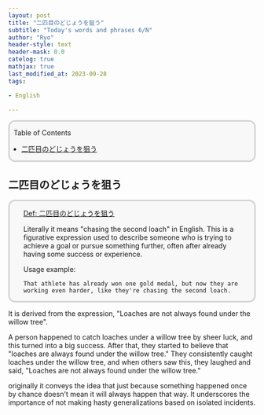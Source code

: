 ```yaml
---
layout: post
title: "二匹目のどじょうを狙う"
subtitle: "Today's words and phrases 6/N"
author: "Ryo"
header-style: text
header-mask: 0.0
catelog: true
mathjax: true
last_modified_at: 2023-09-28
tags:

- English

---
```


<div style='border-radius: 1em; border-style:solid; border-color:#D3D3D3; background-color:#F8F8F8'>

<p class="h4">&nbsp;&nbsp;Table of Contents</p>

<!-- START doctoc generated TOC please keep comment here to allow auto update -->
<!-- DON'T EDIT THIS SECTION, INSTEAD RE-RUN doctoc TO UPDATE -->

- [二匹目のどじょうを狙う](#%E4%BA%8C%E5%8C%B9%E7%9B%AE%E3%81%AE%E3%81%A9%E3%81%98%E3%82%87%E3%81%86%E3%82%92%E7%8B%99%E3%81%86)

<!-- END doctoc generated TOC please keep comment here to allow auto update -->


</div>

## 二匹目のどじょうを狙う

<div style='padding-left: 2em; padding-right: 2em; border-radius: 1em; border-style:solid; border-color:#D3D3D3; background-color:#F8F8F8'>
<p class="h4"><ins>Def: 二匹目のどじょうを狙う</ins></p>

Literally it means "chasing the second loach" in English. This is a figurative expression used to describe someone who is trying to achieve a goal or pursue something further, often after already having some success or experience.

Usage example:

    That athlete has already won one gold medal, but now they are working even harder, like they're chasing the second loach.


</div>

It is derived from the expression, "Loaches are not always found under the willow tree".

A person happened to catch loaches under a willow tree by sheer luck, and this turned into a big success.
After that, they started to believe that "loaches are always found under the willow tree." 
They consistently caught loaches under the willow tree, and when others saw this,
they laughed and said, "Loaches are not always found under the willow tree." 

originally it conveys the idea that just because something happened once 
by chance doesn't mean it will always happen that way. It underscores the importance
of not making hasty generalizations based on isolated incidents.
